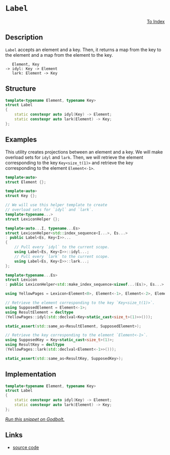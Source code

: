 <!-- Copyright 2024 Feng Mofan
SPDX-License-Identifier: Apache-2.0 -->

# `Label`

<p style='text-align: right;'><a href="../utilities.md#label">To Index</a></p>

## Description

`Label` accepts an element and a key.
Then, it returns a map from the key to the element and a map from the element to the key.

<pre><code>   Element, Key
-> idyl: Key -> Element
   lark: Element -> Key</code></pre>

## Structure

```C++
template<typename Element, typename Key>
struct Label
{
    static constexpr auto idyl(Key) -> Element;
    static constexpr auto lark(Element) -> Key;
};
```

## Examples

This utility creates projections between an element and a key.
We will make overload sets for `idyl` and `lark`.
Then, we will retrieve the element corresponding to the key `Key<size_t(1)>` and retrieve the key corresponding to the element `Element<-1>`.

```C++
template<auto>
struct Element {};

template<auto>
struct Key {};

// We will use this helper template to create
// overload sets for `idyl` and `lark`.
template<typename...>
struct LexiconHelper {};

template<auto...I, typename...Es>
struct LexiconHelper<std::index_sequence<I...>, Es...>
: public Label<Es, Key<I>>...
{
    // Pull every `idyl` to the current scope.
    using Label<Es, Key<I>>::idyl...;
    // Pull every `lark` to the current scope.
    using Label<Es, Key<I>>::lark...;
};

template<typename...Es>
struct Lexicon
: public LexiconHelper<std::make_index_sequence<sizeof...(Es)>, Es...> {};

using YellowPages = Lexicon<Element<0>, Element<-1>, Element<-2>, Element<-3>>;

// Retrieve the element corresponding to the key `Key<size_t(1)>`.
using SupposedElement = Element<-1>;
using ResultElement = decltype
(YellowPages::idyl(std::declval<Key<static_cast<size_t>(1)>>()));

static_assert(std::same_as<ResultElement, SupposedElement>);

// Retrieve the key corresponding to the element `Element<-1>`.
using SupposedKey = Key<static_cast<size_t>(1)>;
using ResultKey = decltype
(YellowPages::lark(std::declval<Element<-1>>()));

static_assert(std::same_as<ResultKey, SupposedKey>);
```

## Implementation

```C++
template<typename Element, typename Key>
struct Label
{ 
    static constexpr auto idyl(Key) -> Element;
    static constexpr auto lark(Element) -> Key;
};
```

[*Run this snippet on Godbolt.*](https://godbolt.org/#z:OYLghAFBqd5QCxAYwPYBMCmBRdBLAF1QCcAaPECAMzwBtMA7AQwFtMQByARg9KtQYEAysib0QXACx8BBAKoBnTAAUAHpwAMvAFYTStJg1DIApACYAQuYukl9ZATwDKjdAGFUtAK4sGIAKwAzKSuADJ4DJgAcj4ARpjEAdIADqgKhE4MHt6%2BAcGp6Y4C4ZExLPGJ/tJ2mA6ZQgRMxATZPn5Btpj2RQwNTQQl0XEJSbaNza25HQrjAxFD5SNVAJS2qF7EyOwcBJgsyQa7JoFuBACeyYysmADU2PRsgqQ355fMbDcA0phnx9gmGgAgjNiF4HDdQkx4rQAYCTAB2Cw3WE3VE3GZMRzIG5oBgzTCqZLEG5MLxEG54dBnWgQb5nZY3AC0fzuD0YBGOViBaPRjSxOIE%2BMJxNJ5IMxAA1hB7nt2QzmYFsF8fpzYQiACKqoGwgD0ACoDYajcadbqjTcACrYIQWoQ3I2moH640uw2OuHasyBCLIbxYZEnMl0Qi/RVqr0%2Bv23Y5uZAzdBYKh/NVA3b7Q6YGOi1DJoEgsEEVmywTIxEarUewFpg6YzMnbO54EEUHgumlqzwzWBLmVnU6m4AdVuAHc6LQbl4lC8EHgFDcEF1LsTqxmXqgccRMLXdf3UAA3BK0VBMdDozAEOf8YkmABsGkp1NvGhJDFPT/FEqfADpYSvtydXiuNgvxAxt83BUICTwXEAAlFwSdty27FMqz2GsjnrMlUBAr8AElnkA95MBw7AFDA5sCwhKDYPg4gY3jEAQAiLBVAAfSUABHLxGC2GNcJwv5nlIgSwyBEAbmSLxYloaCIShLoY1I546T45NFQE7Uy25NE%2BxuZQvFocdMAPYgzmRO8HxhO812nW5kA2TcSwUNBLh/bTUUnCJgDk6FFIUZSVROXC1OwRjLJEnseV0/TDJuYyEjM98mk/azyQIBccQc9l0Rc4iUTRTyjB8hSTiU5VQzcYKw0VRiPwitVOwrX80IzGNCOuEiyNEpsW0LSDVGggRYXEyTpNk/rBoYODaCXeiCHQRiWCYCVMFY5iCXYzAuJ4us3HSAAvTBUCoHDpQUZZBLuBQRKVBEOy7HtYUK7yAE0uiPYdlCYYBMDnY51SogbcUUtlBBjDRLplR4ORORkuEh0GYbcRkzAR4skcZQIQqap1%2BwAJXPYg8Hi2y4sRgViE3BRUlfLybPS24VsSu8VJOA7VoICAuAusM7zcwFnpuIQvGSApMHQKHsv%2BotoZjOG1J7QWCYUAyCElktpawX1ANhCA3sM1BPu%2B36wqpGkGJALXaD3MQY1Zva%2BWg1jRBmei8EO1iYewLmef%2BRUIGWQOcabTEnaYBQlGaCALYUa5WPDmNldV9WCGeYXRbScWU7%2BHnHtxm4CebYmD1JpmKapmn8CKtKMq6dHzI0bPYfh3mNH5wX07F9A22l%2B2MSxZ3w6R9nPb%2BH2Fae9IiqT2gCB7wIAatnWgT197Da%2Bn6FFq5Lo/mxirZtmFSsRuWW7973A9zlD%2B7DiOEk5mO44Tk4Z7nn405FrvWewXOOFWWhOD%2BF4H4DgWhSCoE4G4aw1h0TrE2NGL0PBSAEE0H/VYEoAhtzMGYAAnAADg0Dg/weCbyBEkGYeEkgbz6E4JIXgLAJAaA0KQEBYCIEcF4FvZhKDQF/1IHAWAMBEAgHWAQSSqcKAQDQPsOgCQojXE4KoEhjIbySBuMAZA2IpBfjMLwcWhASCUj0PwQQIgxDsCkDIQQigVDqF4aQXQXBSDDmIEwZInAeD/0AcA1B4DOAAHkyTiJuMdG4SibwqLURorRkgdE3AgB4GR9BryIOWLwHhWhVgQCQNI5IsiyCSNyfkkAwApBmD4HQXYxAt4QFiL42IEQmhnA8bwBpzBTL%2BNiNoWoPCkHSOhv4hgtBmn2KwLELwwA3BiFoFvbgvAsBLSMOIUZeBNx1APLMsBBJahkm2EgiIuwAH2JkrEVxpkPBYF8UXBhczSAmViJndUexDDABkkYVBqwqAGGAAoAAasTYc/i3gtKscIUQ4hLEmPkEoNQvjHH6BeSgaBlh9B4FiFvSAqxUDJB6LMxk8Z/qmEsNYMwbCTJEywBigOnRuiZBcK%2BSYfgnFhHmGUCoegCgZAEIyjlaQuUMEGGykYTiah1AEH0CYng2h6FFT0CVcxSjDESCK2YPKVX9EFUqiQqwFBwK2NqmhHAgEsN8ewsJyjVHqM0TcbRZh4m4AMSkwI3N0kfNWAuE8IxqUYMkIEL8ODAiUI0OQqhTD/A3hwYauhpAGHOq/DeLgN48H4MTVULg/gA3UNYbwdhnCQDcI%2BfwoR2SRFBLJOQSgRTknyLYJwJoLA9zwkZEwHEBgipcBwV%2BLgX4tn4CIBS4xsgzEQukFCmxsL7G6HKS4txLSvFGp8fY9hgSxFkhCVQEkxAG1Npbb6F5NrO3dufAk1ASSELmECGYNJyDC0lqrQkCtUjT15OSSAetjbGR7qMB2rgzCaCzwSDUup9i2lNJBaBjpXSekgv6eyQZwzfFjImVMwysykELJecssB%2BA1mOA2b47Z9ldggoOV0XxJyzlnAudsMB1yQX3Mec8pZXlC1fO%2Bn8gFQLGAgqhcOixo7ZDjrsWAqdCL3lEqsCik5VKsU4syHiglC8JMkrJQkClJtMU0p6XSiArg1UhFfJqxYyrSCcp6PpszmQjPspFXXMVvRVVStyLZ2l4rZjWeFWMfo%2BmMTNA88qnVeqLHzuNdmvxHBN3buba2/dHau09vtX2kgyJUmut4YHUgHqsCJGpUc6NsbO3BvhBm%2BE8IyFmCoZIJxYXc22HzTe9LRb4AltEeIx997iA1u2PWy1LAFB7mxHuOLGYZh6KSwOpxvHwX8dBUJuFIBggzvcXMkLi62EBLLYWUJPW1F9YGzcIbnaRuFhPWep1gRr0ZL4Xe59%2BT2u3dfQN0WrFDusWO/HLdqiKkAeqZQYDYCIMjKQYDzp3SHAwdPQMoZIzsOYHGZM6ZaH5lMdeTR%2BZqztP4fsYR3ZJHBBkeOWiyj1GrlExuUghjSgnmLNeSxxrbGfn/MwIC4FtypvmIkAJ6xMLhM6AW2J4wyKbDSfgLJ3FnAdQMWU5YUlObyWUg09S2VOm9NOaZQZ9A/neWFEyBZvlPQtcue0257zauZV2ble51lWr1WSpyOr3zCqFg2cCxsfV3NDWhdNZwSLvX%2BuDeG7WGYiXHUpedZdt1mWtzZcoPO/LIBcFfkCIEfw/hg2/o0Mn%2BESaTVLs4Hmgt6X0EgEkJ20rGgO3p8CDefw8IzBVENYENbOb88NcyfO3Ruf1scLb2gu5gG6WSCAA)

## Links

- [source code](../../../conceptrodon/descend/label.hpp)
